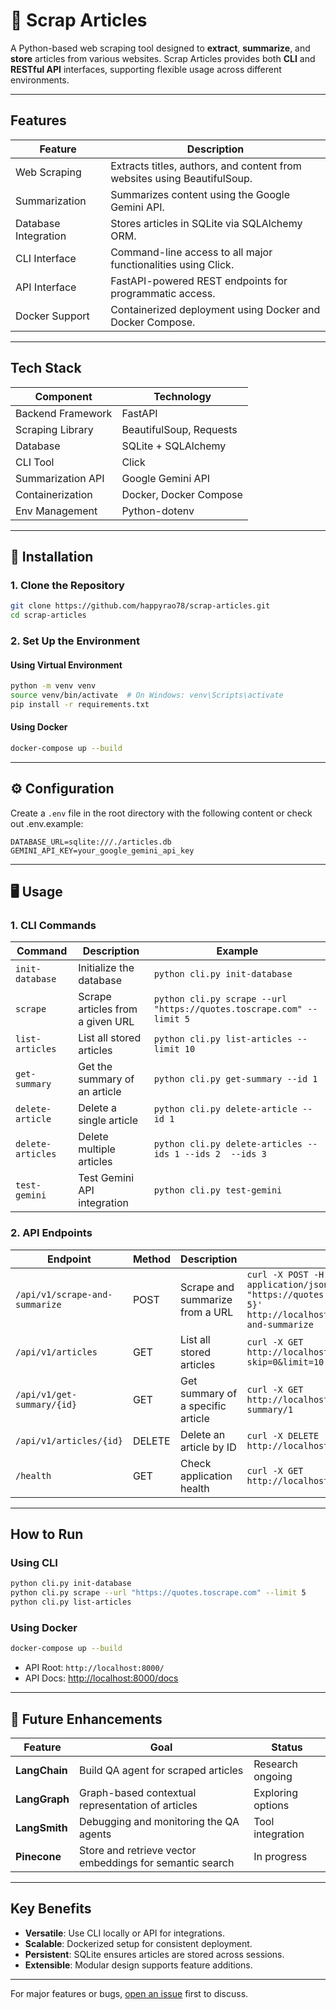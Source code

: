 # 📰 Scrap Articles

A Python-based web scraping tool designed to **extract**, **summarize**, and **store** articles from various websites. Scrap Articles provides both **CLI** and **RESTful API** interfaces, supporting flexible usage across different environments.

---

##  Features

| Feature             | Description                                                                 |
|---------------------|-----------------------------------------------------------------------------|
| Web Scraping        | Extracts titles, authors, and content from websites using BeautifulSoup.     |
| Summarization       | Summarizes content using the Google Gemini API.                             |
| Database Integration| Stores articles in SQLite via SQLAlchemy ORM.                               |
| CLI Interface       | Command-line access to all major functionalities using Click.               |
| API Interface       | FastAPI-powered REST endpoints for programmatic access.                     |
| Docker Support      | Containerized deployment using Docker and Docker Compose.                   |

---

##  Tech Stack

| Component          | Technology           |
|--------------------|----------------------|
| Backend Framework  | FastAPI              |
| Scraping Library   | BeautifulSoup, Requests |
| Database           | SQLite + SQLAlchemy  |
| CLI Tool           | Click                |
| Summarization API  | Google Gemini API    |
| Containerization   | Docker, Docker Compose |
| Env Management     | Python-dotenv        |

---

## 🔧 Installation

### 1. Clone the Repository

```bash
git clone https://github.com/happyrao78/scrap-articles.git
cd scrap-articles
````

### 2. Set Up the Environment

#### Using Virtual Environment

```bash
python -m venv venv
source venv/bin/activate  # On Windows: venv\Scripts\activate
pip install -r requirements.txt
```

#### Using Docker

```bash
docker-compose up --build
```

---

## ⚙️ Configuration

Create a `.env` file in the root directory with the following content or check out .env.example:

```env
DATABASE_URL=sqlite:///./articles.db
GEMINI_API_KEY=your_google_gemini_api_key
```

---

## 🖥 Usage

### 1. CLI Commands

| Command           | Description                      | Example                                                              |
| ----------------- | -------------------------------- | -------------------------------------------------------------------- |
| `init-database`   | Initialize the database          | `python cli.py init-database`                                        |
| `scrape`          | Scrape articles from a given URL | `python cli.py scrape --url "https://quotes.toscrape.com" --limit 5` |
| `list-articles`   | List all stored articles         | `python cli.py list-articles --limit 10`                             |
| `get-summary`     | Get the summary of an article    | `python cli.py get-summary --id 1`                                   |
| `delete-article`  | Delete a single article          | `python cli.py delete-article --id 1`                                |
| `delete-articles` | Delete multiple articles         | `python cli.py delete-articles --ids 1 --ids 2  --ids 3`                          |
| `test-gemini`     | Test Gemini API integration      | `python cli.py test-gemini`                                          |

### 2. API Endpoints

| Endpoint                       | Method | Description                       | Example                                                                                                                                                      |
| ------------------------------ | ------ | --------------------------------- | ------------------------------------------------------------------------------------------------------------------------------------------------------------ |
| `/api/v1/scrape-and-summarize` | POST   | Scrape and summarize from a URL   | `curl -X POST -H "Content-Type: application/json" -d '{"url": "https://quotes.toscrape.com", "limit": 5}' http://localhost:8000/api/v1/scrape-and-summarize` |
| `/api/v1/articles`             | GET    | List all stored articles          | `curl -X GET http://localhost:8000/api/v1/articles?skip=0&limit=10`                                                                                          |
| `/api/v1/get-summary/{id}`     | GET    | Get summary of a specific article | `curl -X GET http://localhost:8000/api/v1/get-summary/1`                                                                                                     |
| `/api/v1/articles/{id}`        | DELETE | Delete an article by ID           | `curl -X DELETE http://localhost:8000/api/v1/articles/1`                                                                                                     |
| `/health`                      | GET    | Check application health          | `curl -X GET http://localhost:8000/health`                                                                                                                   |

---

##  How to Run

### Using CLI

```bash
python cli.py init-database
python cli.py scrape --url "https://quotes.toscrape.com" --limit 5
python cli.py list-articles
```

### Using Docker

```bash
docker-compose up --build
```

* API Root: `http://localhost:8000/`
* API Docs: [http://localhost:8000/docs](http://localhost:8000/docs)

---

## 🔮 Future Enhancements

| Feature       | Goal                                                     | Status            |
| ------------- | -------------------------------------------------------- | ----------------- |
| **LangChain** | Build QA agent for scraped articles                      | Research ongoing  |
| **LangGraph** | Graph-based contextual representation of articles        | Exploring options |
| **LangSmith** | Debugging and monitoring the QA agents                   | Tool integration  |
| **Pinecone**  | Store and retrieve vector embeddings for semantic search | In progress       |

---

##  Key Benefits

* **Versatile**: Use CLI locally or API for integrations.
* **Scalable**: Dockerized setup for consistent deployment.
* **Persistent**: SQLite ensures articles are stored across sessions.
* **Extensible**: Modular design supports feature additions.

---

For major features or bugs, [open an issue](https://github.com/happyrao78/scrap-articles/issues) first to discuss.


